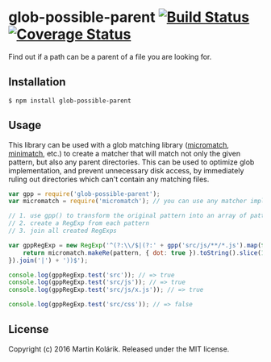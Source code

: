 # glob-possible-parent [![Build Status](https://img.shields.io/travis/MartinKolarik/glob-possible-parent/master.svg?style=flat-square)](https://travis-ci.org/MartinKolarik/glob-possible-parent) [![Coverage Status](https://img.shields.io/coveralls/MartinKolarik/glob-possible-parent/master.svg?style=flat-square)](https://coveralls.io/github/MartinKolarik/glob-possible-parent?branch=master)

Find out if a path can be a parent of a file you are looking for.

## Installation

```
$ npm install glob-possible-parent
```

## Usage

This library can be used with a glob matching library ([micromatch](https://github.com/jonschlinkert/micromatch/),
[minimatch](https://github.com/isaacs/minimatch), etc.) to create a matcher that will match not
only the given pattern, but also any parent directories. This can be used to optimize
glob implementation, and prevent unnecessary disk access, by immediately ruling out
directories which can't contain any matching files.

```js
var gpp = require('glob-possible-parent');
var micromatch = require('micromatch'); // you can use any matcher implementation here

// 1. use gpp() to transform the original pattern into an array of patterns which can be passed to the matching library
// 2. create a RegExp from each pattern
// 3. join all created RegExps

var gppRegExp = new RegExp('^(?:\\/$|(?:' + gpp('src/js/**/*.js').map(function (pattern) {
	return micromatch.makeRe(pattern, { dot: true }).toString().slice(1, -1);
}).join('|') + '))$');

console.log(gppRegExp.test('src')); // => true
console.log(gppRegExp.test('src/js')); // => true
console.log(gppRegExp.test('src/js/x.js')); // => true

console.log(gppRegExp.test('src/css')); // => false
```

## License
Copyright (c) 2016 Martin Kolárik. Released under the MIT license.
